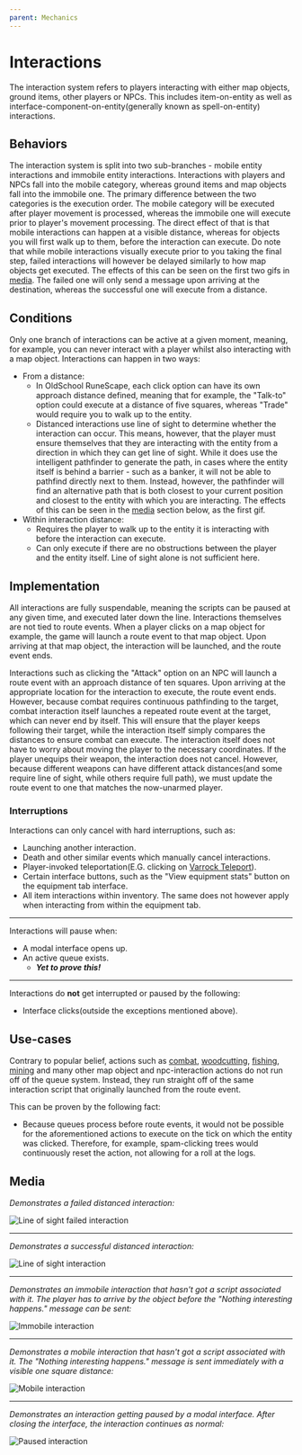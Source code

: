 ```yaml
---
parent: Mechanics
---
```


# Interactions

The interaction system refers to players interacting with either map objects, ground items,
other players or NPCs. This includes item-on-entity as well as
interface-component-on-entity(generally known as spell-on-entity) interactions.

## Behaviors

The interaction system is split into two sub-branches - mobile entity interactions and
immobile entity interactions. Interactions with players and NPCs fall into the mobile category,
whereas ground items and map objects fall into the immobile one.
The primary difference between the two categories is the execution order.
The mobile category will be executed after player movement is processed,
whereas the immobile one will execute prior to player's movement processing.
The direct effect of that is that mobile interactions can happen at a visible distance,
whereas for objects you will first walk up to them, before the interaction can execute.
Do note that while mobile interactions visually execute prior to you taking the final step,
failed interactions will however be delayed similarly to how map objects get executed.
The effects of this can be seen on the first two gifs in [media](#media).
The failed one will only send a message upon arriving at the destination,
whereas the successful one will execute from a distance.

## Conditions

Only one branch of interactions can be active at a given moment, meaning, for example,
you can never interact with a player whilst also interacting with a map object.
Interactions can happen in two ways:
- From a distance:
  - In OldSchool RuneScape, each click option can have its own approach distance defined,
  meaning that for example, the "Talk-to" option could execute at a distance of five squares,
  whereas "Trade" would require you to walk up to the entity.
  - Distanced interactions use line of sight to determine whether the interaction can occur.
  This means, however, that the player must ensure themselves that they are interacting with the
  entity from a direction in which they can get line of sight. While it does use the intelligent
  pathfinder to generate the path, in cases where the entity itself is behind a barrier -
  such as a banker, it will not be able to pathfind directly next to them. Instead, however,
  the pathfinder will find an alternative path that is both closest to your current position
  and closest to the entity with which you are interacting. The effects of this can be seen
  in the [media](#media) section below, as the first gif.
- Within interaction distance:
  - Requires the player to walk up to the entity it is interacting with before the interaction
  can execute.
  - Can only execute if there are no obstructions between the player and the entity itself.
  Line of sight alone is not sufficient here.

## Implementation

All interactions are fully suspendable, meaning the scripts can be paused at any given time, and executed later
down the line. Interactions themselves are not tied to route events. When a player clicks on a map object for example,
the game will launch a route event to that map object. Upon arriving at that map object, the interaction will be launched,
and the route event ends.

Interactions such as clicking the "Attack" option on an NPC will launch a route event with an approach distance
of ten squares. Upon arriving at the appropriate location for the interaction to execute, the route event ends.
However, because combat requires continuous pathfinding to the target, combat interaction itself launches
a repeated route event at the target, which can never end by itself. This will ensure that the player keeps
following their target, while the interaction itself simply compares the distances to ensure combat can execute.
The interaction itself does not have to worry about moving the player to the necessary coordinates.
If the player unequips their weapon, the interaction does not cancel. However, because different weapons
can have different attack distances(and some require line of sight, while others require full path),
we must update the route event to one that matches the now-unarmed player.

### Interruptions

Interactions can only cancel with hard interruptions, such as:
- Launching another interaction.
- Death and other similar events which manually cancel interactions.
- Player-invoked teleportation(E.G. clicking on [Varrock Teleport](https://oldschool.runescape.wiki/w/Varrock_Teleport)).
- Certain interface buttons, such as the "View equipment stats" button on the equipment tab interface.
- All item interactions within inventory. The same does not however apply when interacting from within the
equipment tab.

---

Interactions will pause when:
- A modal interface opens up.
- An active queue exists.
  - ***Yet to prove this!***

---

Interactions do **not** get interrupted or paused by the following:
- Interface clicks(outside the exceptions mentioned above).

## Use-cases

Contrary to popular belief, actions such as [combat](https://oldschool.runescape.wiki/w/Combat), 
[woodcutting](https://oldschool.runescape.wiki/w/Woodcutting), 
[fishing](https://oldschool.runescape.wiki/w/Fishing), 
[mining](https://oldschool.runescape.wiki/w/Mining) and many other map object and npc-interaction
actions do not run off of the queue system.
Instead, they run straight off of the same interaction script that originally launched from
the route event.

This can be proven by the following fact:
- Because queues process before route events, it would not be possible for the aforementioned
actions to execute on the tick on which the entity was clicked. Therefore, for example,
spam-clicking trees would continuously reset the action, not allowing for a roll at the logs.

## Media

*Demonstrates a failed distanced interaction:*

![Line of sight failed interaction](/assets/media/interactions/los-npc-interaction-stuck.gif)

---

*Demonstrates a successful distanced interaction:*

![Line of sight interaction](/assets/media/interactions/los-npc-interaction.gif)

---

*Demonstrates an immobile interaction that hasn't got a script associated with it.
The player has to arrive by the object before the "Nothing interesting happens." message can be sent:*

![Immobile interaction](/assets/media/interactions/immobile-interaction.gif)

---

*Demonstrates a mobile interaction that hasn't got a script associated with it.
The "Nothing interesting happens." message is sent immediately with a visible one square distance:*

![Mobile interaction](/assets/media/interactions/mobile-interaction.gif)

---

*Demonstrates an interaction getting paused by a modal interface. After closing the interface,
the interaction continues as normal:*

![Paused interaction](/assets/media/interactions/pausing-interaction.gif)
